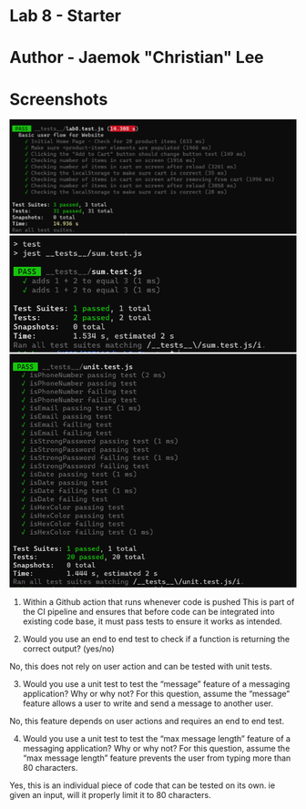 # Lab 8 - Starter

# Author - Jaemok "Christian" Lee

# Screenshots
![lab8.test.js](assets/e2e.png)
![unit.test.js](assets/unit.png)
![sum.test.js](assets/unit2.png)

1) Within a Github action that runs whenever code is pushed
This is part of the CI pipeline and ensures that before code can be integrated into existing code base, it must pass
tests to ensure it works as intended.

2) Would you use an end to end test to check if a function is returning the correct output? (yes/no)

No, this does not rely on user action and can be tested with unit tests.

3) Would you use a unit test to test the “message” feature of a messaging application? Why or why not? For this question, assume the “message” feature allows a user to write and send a message to another user.

No, this feature depends on user actions and requires an end to end test.


4) Would you use a unit test to test the “max message length” feature of a messaging application? Why or why not? For this question, assume the “max message length” feature prevents the user from typing more than 80 characters.

Yes, this is an individual piece of code that can be tested on its own. ie given an input, will it properly limit it to 80 characters.
